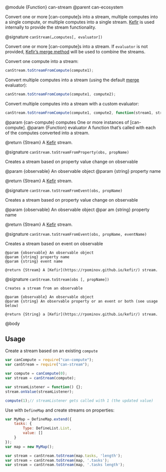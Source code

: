 @module {Function} can-stream
@parent can-ecosystem

Convert one or more [can-compute]s into a stream, multiple computes into a single compute, or
multiple computes into a single stream. [Kefir](https://rpominov.github.io/kefir/) is used internally
to provide the stream functionality.

@signature `canStream(…computes[, evaluator])`

Convert one or more [can-compute]s into a stream. If `evaluator` is not provided,
[Kefir’s merge method](https://rpominov.github.io/kefir/#merge) will be used to combine the streams.

Convert one compute into a stream:

```js
canStream.toStreamFromCompute(compute1);
```

Convert multiple computes into a stream (using the default [merge](https://rpominov.github.io/kefir/#merge) evaluator):

```js
canStream.toStreamFromCompute(compute1, compute2);
```

Convert multiple computes into a stream with a custom evaluator:

```js
canStream.toStreamFromCompute(compute1, compute2, function(stream1, stream2) {});
```

  @param {can-compute} computes One or more instances of [can-compute].
  @param {Function} evaluator A function that’s called with each of the computes converted into a stream.

  @return {Stream} A [Kefir](https://rpominov.github.io/kefir/) stream.

@signature `canStream.toStreamFromProperty(obs, propName)`

Creates a stream based on property value change on observable

  @param {observable} An observable object
  @param {string} property name

  @return {Stream} A [Kefir](https://rpominov.github.io/kefir/) stream.

@signature `canStream.toStreamFromEvent(obs, propName)`

Creates a stream based on property value change on observable

  @param {observable} An observable object
  @par am {string} property name

  @return {Stream} A [Kefir](https://rpominov.github.io/kefir/) stream.

@signature `canStream.toStreamFromEvent(obs, propName, eventName)`

  Creates a stream based on event on observable

    @param {observable} An observable object
    @param {string} property name
    @param {string} event name

    @return {Stream} A [Kefir](https://rpominov.github.io/kefir/) stream.


@signature `canStream.toStream(obs [, propName])`

    Creates a stream from an observable

    @param {observable} An observable object
    @param {string} An observable property or an event or both (see usage below)

    @return {String} a [Kefir](https://rpominov.github.io/kefir/) stream.

@body

## Usage

Create a stream based on an existing `compute`

```js
var canCompute = require("can-compute");
var canStream = require("can-stream");

var compute = canCompute(0);
var stream = canStream(compute);

var streamListener = function() {};
stream.onValue(streamListener);

compute(1);// streamListener gets called with 1 (the updated value)
```

Use with `DefineMap` and create streams on properties:

```js
var MyMap = DefineMap.extend({
    tasks: {
        Type: DefineList.List,
        value: []
    }
});
var map = new MyMap();

var stream = canStream.toStream(map.tasks, 'length');
var stream = canStream.toStream(map, '.tasks');
var stream = canStream.toStream(map, '.tasks length');
```
